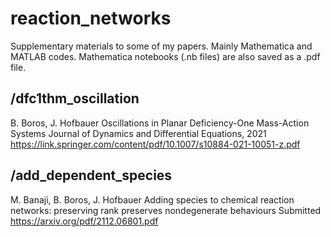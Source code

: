 # reaction_networks
Supplementary materials to some of my papers.
Mainly Mathematica and MATLAB codes.
Mathematica notebooks (.nb files) are also saved as a .pdf file.

## /dfc1thm_oscillation
B. Boros, J. Hofbauer
Oscillations in Planar Deficiency-One Mass-Action Systems
Journal of Dynamics and Differential Equations, 2021
https://link.springer.com/content/pdf/10.1007/s10884-021-10051-z.pdf

## /add_dependent_species
M. Banaji, B. Boros, J. Hofbauer
Adding species to chemical reaction networks: preserving rank preserves nondegenerate behaviours
Submitted
https://arxiv.org/pdf/2112.06801.pdf
